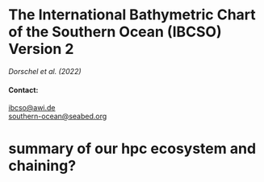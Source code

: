 # The International Bathymetric Chart of the Southern Ocean (IBCSO) Version 2

*Dorschel et al. (2022)*

#### Contact:

ibcso@awi.de  
southern-ocean@seabed.org

# summary of our hpc ecosystem and chaining?


